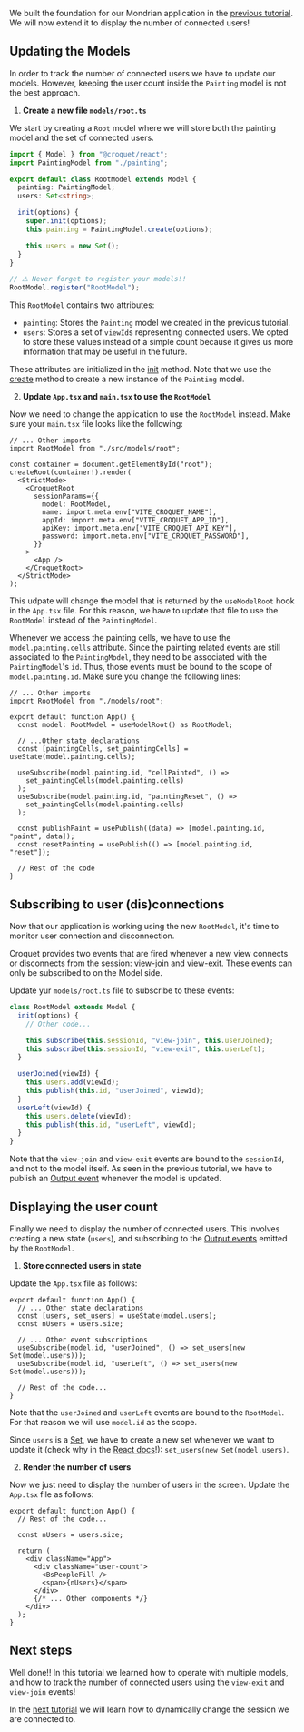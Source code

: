 We built the foundation for our Mondrian application in the [previous tutorial](./tutorial-3_0_React_Mondrian.html).
We will now extend it to display the number of connected users!

## Updating the Models

In order to track the number of connected users we have to update our models.
However, keeping the user count inside the `Painting` model is not the best approach.

1. **Create a new file `models/root.ts`**

We start by creating a `Root` model where we will store both the painting model and the set of connected users.

```ts
import { Model } from "@croquet/react";
import PaintingModel from "./painting";

export default class RootModel extends Model {
  painting: PaintingModel;
  users: Set<string>;

  init(options) {
    super.init(options);
    this.painting = PaintingModel.create(options);

    this.users = new Set();
  }
}

// ⚠️ Never forget to register your models!!
RootModel.register("RootModel");
```

This `RootModel` contains two attributes:

- `painting`: Stores the `Painting` model we created in the previous tutorial.
- `users`: Stores a set of `viewId`s representing connected users.
  We opted to store these values instead of a simple count because it gives us more information that may be useful in the future.

These attributes are initialized in the [init](../croquet/Model.html#init) method.
Note that we use the [create](../croquet/Model.html#.create) method to create a new instance of the `Painting` model.

2. **Update `App.tsx` and `main.tsx` to use the `RootModel`**

Now we need to change the application to use the `RootModel` instead.
Make sure your `main.tsx` file looks like the following:

```tsx
// ... Other imports
import RootModel from "./src/models/root";

const container = document.getElementById("root");
createRoot(container!).render(
  <StrictMode>
    <CroquetRoot
      sessionParams={{
        model: RootModel,
        name: import.meta.env["VITE_CROQUET_NAME"],
        appId: import.meta.env["VITE_CROQUET_APP_ID"],
        apiKey: import.meta.env["VITE_CROQUET_API_KEY"],
        password: import.meta.env["VITE_CROQUET_PASSWORD"],
      }}
    >
      <App />
    </CroquetRoot>
  </StrictMode>
);
```

This udpate will change the model that is returned by the `useModelRoot` hook in the `App.tsx` file.
For this reason, we have to update that file to use the `RootModel` instead of the `PaintingModel`.

Whenever we access the painting cells, we have to use the `model.painting.cells` attribute.
Since the painting related events are still associated to the `PaintingModel`, they need to be associated with the `PaintingModel`'s `id`.
Thus, those events must be bound to the scope of `model.painting.id`.
Make sure you change the following lines:

```tsx
// ... Other imports
import RootModel from "./models/root";

export default function App() {
  const model: RootModel = useModelRoot() as RootModel;

  // ...Other state declarations
  const [paintingCells, set_paintingCells] = useState(model.painting.cells);

  useSubscribe(model.painting.id, "cellPainted", () =>
    set_paintingCells(model.painting.cells)
  );
  useSubscribe(model.painting.id, "paintingReset", () =>
    set_paintingCells(model.painting.cells)
  );

  const publishPaint = usePublish((data) => [model.painting.id, "paint", data]);
  const resetPainting = usePublish(() => [model.painting.id, "reset"]);

  // Rest of the code
}
```

## Subscribing to user (dis)connections

Now that our application is working using the new `RootModel`, it's time to monitor user connection and disconnection.

Croquet provides two events that are fired whenever a new view connects or disconnects from the session: [view-join](../croquet/global.html#event:view-join) and [view-exit](../croquet/global.html#event:view-exit).
These events can only be subscribed to on the Model side.

Update yur `models/root.ts` file to subscribe to these events:

```ts
class RootModel extends Model {
  init(options) {
    // Other code...

    this.subscribe(this.sessionId, "view-join", this.userJoined);
    this.subscribe(this.sessionId, "view-exit", this.userLeft);
  }

  userJoined(viewId) {
    this.users.add(viewId);
    this.publish(this.id, "userJoined", viewId);
  }
  userLeft(viewId) {
    this.users.delete(viewId);
    this.publish(this.id, "userLeft", viewId);
  }
}
```

Note that the `view-join` and `view-exit` events are bound to the `sessionId`, and not to the model itself.
As seen in the previous tutorial, we have to publish an [Output event](../croquet/index.html#events) whenever the model is updated.

## Displaying the user count

Finally we need to display the number of connected users.
This involves creating a new state (`users`), and subscribing to the [Output events](../croquet/index.html#events) emitted by the `RootModel`.

1. **Store connected users in state**

Update the `App.tsx` file as follows:

```tsx
export default function App() {
  // ... Other state declarations
  const [users, set_users] = useState(model.users);
  const nUsers = users.size;

  // ... Other event subscriptions
  useSubscribe(model.id, "userJoined", () => set_users(new Set(model.users)));
  useSubscribe(model.id, "userLeft", () => set_users(new Set(model.users)));

  // Rest of the code...
}
```

Note that the `userJoined` and `userLeft` events are bound to the `RootModel`.
For that reason we will use `model.id` as the scope.

Since `users` is a [Set](https://developer.mozilla.org/en-US/docs/Web/JavaScript/Reference/Global_Objects/Set), we have to create a new set whenever we want to update it (check why in the [React docs](https://react.dev/learn/updating-arrays-in-state)!): `set_users(new Set(model.users)`.

2. **Render the number of users**

Now we just need to display the number of users in the screen.
Update the `App.tsx` file as follows:

```tsx
export default function App() {
  // Rest of the code...

  const nUsers = users.size;

  return (
    <div className="App">
      <div className="user-count">
        <BsPeopleFill />
        <span>{nUsers}</span>
      </div>
      {/* ... Other components */}
    </div>
  );
}
```

## Next steps

Well done!!
In this tutorial we learned how to operate with multiple models, and how to track the number of connected users using the `view-exit` and `view-join` events!

In the [next tutorial](./tutorial-3_2_React_Mondrian_Multiple_Sessions.html) we will learn how to dynamically change the session we are connected to.
